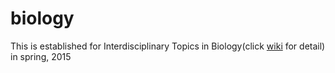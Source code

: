 # biology
This is established for Interdisciplinary Topics in Biology(click [wiki](https://github.com/taoleechem/biology/wiki) for detail) in spring, 2015
